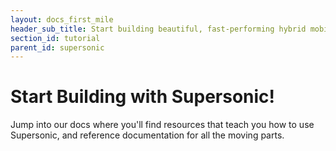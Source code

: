 ```yaml
---
layout: docs_first_mile
header_sub_title: Start building beautiful, fast-performing hybrid mobile apps with Supersonic!
section_id: tutorial
parent_id: supersonic
---
```


# Start Building with Supersonic!

Jump into our docs where you'll find resources that teach you how to use Supersonic, and reference documentation for all the moving parts.
